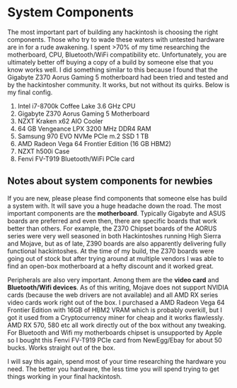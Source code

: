 # System Components #

The most important part of building any hackintosh is choosing the right components. Those who try to wade these waters with untested hardware are in for a rude awakening. I spent >70% of my time researching the motherboard, CPU, Bluetooth/WiFi compatibility etc. Unfortunately, you are ultimately better off buying a copy of a build by someone else that you know works well. I did something similar to this because I found that the Gigabyte Z370 Aorus Gaming 5 motherboard had been tried and tested and by the hackintosher community. It works, but not without its quirks. Below is my final config. 
1. Intel i7-8700k Coffee Lake 3.6 GHz CPU
2. Gigabyte Z370 Aorus Gaming 5 Motherboard
3. NZXT Kraken x62 AIO Cooler
4. 64 GB Vengeance LPX 3200 MHz DDR4 RAM
5. Samsung 970 EVO NVMe PCIe m.2 SSD 1 TB
6. AMD Radeon Vega 64 Frontier Edition (16 GB HBM2)
7. NZXT h500i Case
8. Fenvi FV-T919 Bluetooth/WiFi PCIe card 


## Notes about system components for newbies ##

If you are new, please please find components that someone else has build a system with. It will save you a huge headache down the road. The most important components are the **motherboard**. Typically Gigabyte and ASUS boards are preferred and even then, there are specific boards that work better than others. For example, the Z370 Chipset boards of the AORUS series were very well seasoned in both Hackintoshes running High Sierra and Mojave, but as of late, Z390 boards are also apparently delivering fully functional hackintoshes. At the time of my build, the Z370 boards were going out of stock but after trying around at multiple vendors I was able to find an open-box motherboard at a hefty discount and it worked great.

Peripherals are also very important. Among them are the **video card** and **Bluetooth/Wifi devices**. As of this writing, Mojave does not support NVIDIA cards (because the web drivers are not available) and all AMD RX series video cards work right out of the box. I purchased a AMD Radeon Vega 64 Frontier Edition with 16GB of HBM2 VRAM which is probably overkill, but I got it used from a Cryptocurrency miner for cheap and it works flawlessly. AMD RX 570, 580 etc all work directly out of the box without any tweaking.  For Bluetooth and Wifi my motherboards chipset is unsupported by Apple so I bought this Fenvi FV-T919 PCIe card from NewEgg/Ebay for about 50 bucks. Works straight out of the box.

I will say this again, spend most of your time researching the hardware you need. The better you hardware, the less time you will spend trying to get things working in your final hackintosh. 
